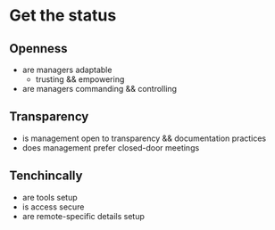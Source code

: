# Get the status

## Openness

- are managers adaptable
  - trusting && empowering
- are managers commanding && controlling

## Transparency

- is management open to transparency && documentation practices
- does management prefer closed-door meetings

## Tenchincally

- are tools setup
- is access secure
- are remote-specific details setup
